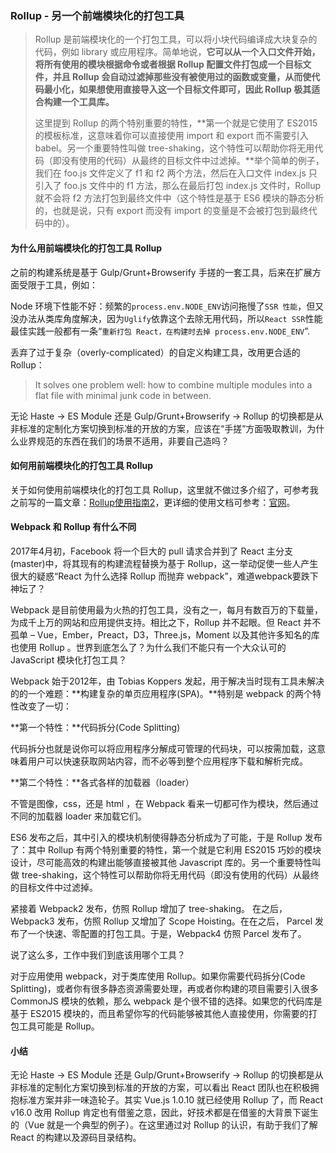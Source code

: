 ### Rollup - 另一个前端模块化的打包工具

> Rollup 是前端模块化的一个打包工具，可以将小块代码编译成大块复杂的代码，例如 library 或应用程序。简单地说，**它可以从一个入口文件开始，将所有使用的模块根据命令或者根据 Rollup 配置文件打包成一个目标文件，并且 Rollup 会自动过滤掉那些没有被使用过的函数或变量，从而使代码最小化，如果想使用直接导入这一个目标文件即可，因此 Rollup 极其适合构建一个工具库。**
>
> 这里提到 Rollup 的两个特别重要的特性，**第一个就是它使用了 ES2015 的模板标准，这意味着你可以直接使用 import 和 export 而不需要引入 babel。另一个重要特性叫做 tree-shaking，这个特性可以帮助你将无用代码（即没有使用的代码）从最终的目标文件中过滤掉。**举个简单的例子，我们在 foo.js 文件定义了 f1 和 f2 两个方法，然后在入口文件 index.js 只引入了 foo.js 文件中的 f1 方法，那么在最后打包 index.js 文件时，Rollup 就不会将 f2 方法打包到最终文件中（这个特性是基于 ES6 模块的静态分析的，也就是说，只有 export 而没有 import 的变量是不会被打包到最终代码中的）。

#### 为什么用前端模块化的打包工具 Rollup

之前的构建系统是基于 Gulp/Grunt+Browserify 手搓的一套工具，后来在扩展方面受限于工具，例如：

Node 环境下性能不好：频繁的`process.env.NODE_ENV`访问拖慢了`SSR 性能`，但又没办法从类库角度解决，因为`Uglify`依靠这个去除无用代码，所以`React SSR`性能最佳实践一般都有一条“`重新打包 React，在构建时去掉 process.env.NODE_ENV`”.

丢弃了过于复杂（overly-complicated）的自定义构建工具，改用更合适的 Rollup：

> It solves one problem well: how to combine multiple modules into a flat file with minimal junk code in between.

无论 Haste -> ES Module 还是 Gulp/Grunt+Browserify -> Rollup 的切换都是从非标准的定制化方案切换到标准的开放的方案，应该在“手搓”方面吸取教训，为什么业界规范的东西在我们的场景不适用，非要自己造吗？

#### 如何用前端模块化的打包工具 Rollup

关于如何使用前端模块化的打包工具 Rollup，这里就不做过多介绍了，可参考我之前写的一篇文章：[Rollup使用指南2](http://www.sosout.com/2018/08/04/rollup-tutorial.html)，更详细的使用文档可参考：[官网](https://www.rollupjs.com/guide/zh)。

#### Webpack 和 Rollup 有什么不同

2017年4月初，Facebook 将一个巨大的 pull 请求合并到了 React 主分支(master)中，将其现有的构建流程替换为基于 Rollup，这一举动促使一些人产生很大的疑惑“React 为什么选择 Rollup 而抛弃 webpack”，难道webpack要跌下神坛了？

Webpack 是目前使用最为火热的打包工具，没有之一，每月有数百万的下载量，为成千上万的网站和应用提供支持。相比之下，Rollup 并不起眼。但 React 并不孤单 – Vue，Ember，Preact，D3，Three.js，Moment 以及其他许多知名的库也使用 Rollup 。世界到底怎么了？为什么我们不能只有一个大众认可的 JavaScript 模块化打包工具？

Webpack 始于2012年，由 Tobias Koppers 发起，用于解决当时现有工具未解决的的一个难题：**构建复杂的单页应用程序(SPA)。**特别是 webpack 的两个特性改变了一切：

**第一个特性：**代码拆分(Code Splitting)

代码拆分也就是说你可以将应用程序分解成可管理的代码块，可以按需加载，这意味着用户可以快速获取网站内容，而不必等到整个应用程序下载和解析完成。

**第二个特性：**各式各样的加载器（loader）

不管是图像，css，还是 html ，在 Webpack 看来一切都可作为模块，然后通过不同的加载器 loader 来加载它们。

ES6 发布之后，其中引入的模块机制使得静态分析成为了可能，于是 Rollup 发布了：其中 Rollup 有两个特别重要的特性，第一个就是它利用 ES2015 巧妙的模块设计，尽可能高效的构建出能够直接被其他 Javascript 库的。另一个重要特性叫做 tree-shaking，这个特性可以帮助你将无用代码（即没有使用的代码）从最终的目标文件中过滤掉。

紧接着 Webpack2 发布，仿照 Rollup 增加了 tree-shaking。 在之后， Webpack3 发布，仿照 Rollup 又增加了 Scope Hoisting。在在之后， Parcel 发布了一个快速、零配置的打包工具。于是，Webpack4 仿照 Parcel 发布了。

说了这么多，工作中我们到底该用哪个工具？

对于应用使用 webpack，对于类库使用 Rollup。如果你需要代码拆分(Code Splitting)，或者你有很多静态资源需要处理，再或者你构建的项目需要引入很多 CommonJS 模块的依赖，那么 webpack 是个很不错的选择。如果您的代码库是基于 ES2015 模块的，而且希望你写的代码能够被其他人直接使用，你需要的打包工具可能是 Rollup。

#### 小结

无论 Haste -> ES Module 还是 Gulp/Grunt+Browserify -> Rollup 的切换都是从非标准的定制化方案切换到标准的开放的方案，可以看出 React 团队也在积极拥抱标准方案并非一味造轮子。其实 Vue.js 1.0.10 就已经使用 Rollup 了，而 React v16.0 改用 Rollup 肯定也有借鉴之意，因此，好技术都是在借鉴的大背景下诞生的（Vue 就是一个典型的例子）。在这里通过对 Rollup 的认识，有助于我们了解 React 的构建以及源码目录结构。